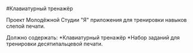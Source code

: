 #Клавиатурный тренажёр

Проект Молодёжной Студии "Я" приложения для тренировки навыков слепой печати. 

Должно содержать:
*Клавиатурный тренажёр
*Набор заданий для тренировки десятипальцевой печати.
